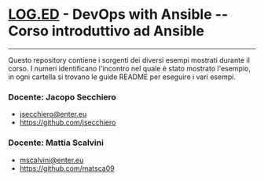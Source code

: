 # [LOG.ED](http://www.loged.it/) - DevOps with Ansible -- Corso introduttivo ad Ansible
---

Questo repository contiene i sorgenti dei diversi esempi mostrati durante il corso.
I numeri identificano l'incontro nel quale è stato mostrato l'esempio, in ogni cartella si trovano le guide README per eseguire i vari esempi.

### Docente: Jacopo Secchiero
- jsecchiero@enter.eu  
- https://github.com/jsecchiero

### Docente: Mattia Scalvini
- mscalvini@enter.eu  
- https://github.com/matsca09
